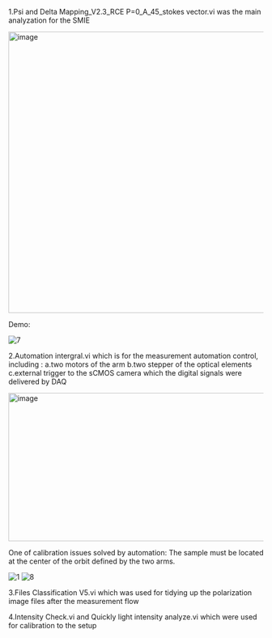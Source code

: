 1.Psi and Delta Mapping_V2.3_RCE P=0_A_45_stokes vector.vi was the main analyzation for the SMIE                                                

<img width="590" height="556" alt="image" src="https://github.com/user-attachments/assets/d70291ba-1557-4a15-81e5-9278bbc3f3c9" />

Demo:

![7](https://github.com/user-attachments/assets/25ac637c-f647-4990-af25-2257574e7a8e)


2.Automation intergral.vi which is for the measurement automation control, including :
 a.two motors of the arm 
 b.two stepper of the optical elements 
 c.external trigger to the sCMOS camera which the digital signals were delivered by DAQ
 
<img width="670" height="293" alt="image" src="https://github.com/user-attachments/assets/40b90bc4-05c4-40ab-8504-b422f16eff61" />

One of calibration issues solved by automation: The sample must be located at the center of the orbit defined by the two arms.

![1](https://github.com/user-attachments/assets/8d3c1e21-9ece-453e-a51d-84a7767b7e0b)     ![8](https://github.com/user-attachments/assets/ebc7ca49-cccb-4f1d-9c89-fedb2567dcaf)





3.Files Classification V5.vi which was used for tidying up the polarization image files after the measurement flow


4.Intensity Check.vi and Quickly light intensity analyze.vi which were used for calibration to the setup
